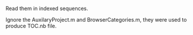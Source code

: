 

Read them in indexed sequences.

Ignore the AuxilaryProject.m and BrowserCategories.m, they were used to produce TOC.nb file.

